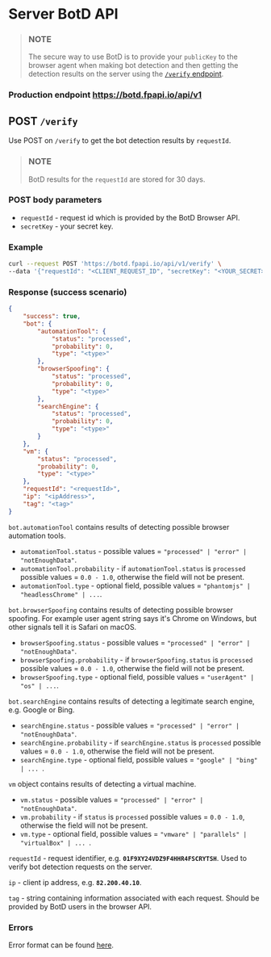 # Server BotD API

> ### NOTE
> The secure way to use BotD is to provide your `publicKey` to the browser agent when making bot detection and then
> getting the detection results on the server using the [`/verify` endpoint](#get-verify).

### Production endpoint https://botd.fpapi.io/api/v1

## POST `/verify`
Use POST on `/verify` to get the bot detection results by `requestId`.

> ### NOTE
> BotD results for the `requestId` are stored for 30 days.

### POST body parameters

- `requestId` - request id which is provided by the BotD Browser API.
- `secretKey` - your secret key.

### Example

```sh
curl --request POST 'https://botd.fpapi.io/api/v1/verify' \
--data '{"requestId": "<CLIENT_REQUEST_ID", "secretKey": "<YOUR_SECRET>"}' -H "Content-Type: application/json"
```

### Response (success scenario)

```json
{
    "success": true,
    "bot": {
        "automationTool": {
            "status": "processed",
            "probability": 0,
            "type": "<type>"
        },
        "browserSpoofing": {
            "status": "processed",
            "probability": 0,
            "type": "<type>"
        },
        "searchEngine": {
            "status": "processed",
            "probability": 0,
            "type": "<type>"
        }
    },
    "vm": {
        "status": "processed",
        "probability": 0,
        "type": "<type>"
    },
    "requestId": "<requestId>",
    "ip": "<ipAddress>",
    "tag": "<tag>"
}
```
`bot.automationTool` contains results of detecting possible browser automation tools.
- `automationTool.status` - possible values = `"processed" | "error" | "notEnoughData"`.
- `automationTool.probability` - if `automationTool.status` is `processed` possible values = `0.0 - 1.0`, otherwise the field will not be present.
- `automationTool.type` - optional field, possible values = `"phantomjs" | "headlessChrome" | ...`.

`bot.browserSpoofing` contains results of detecting possible browser spoofing.
For example user agent string says it's Chrome on Windows, but other signals tell it is
Safari on macOS.
- `browserSpoofing.status` - possible values = `"processed" | "error" | "notEnoughData"`.
- `browserSpoofing.probability` - if `browserSpoofing.status` is `processed` possible values = `0.0 - 1.0`, otherwise the field will not be present.
- `browserSpoofing.type` - optional field, possible values = `"userAgent" | "os" | ...`.

`bot.searchEngine` contains results of detecting a legitimate search engine, e.g. Google or Bing.
- `searchEngine.status` - possible values = `"processed" | "error" | "notEnoughData"`.
- `searchEngine.probability` - if `searchEngine.status` is `processed` possible values = `0.0 - 1.0`, otherwise the field will not be present.
- `searchEngine.type` - optional field, possible values = `"google" | "bing" | ... `.

`vm` object contains results of detecting a virtual machine.
- `vm.status` - possible values = `"processed" | "error" | "notEnoughData"`.
- `vm.probability` - if `status` is `processed` possible values = `0.0 - 1.0`, otherwise the field will not be present.
- `vm.type` - optional field, possible values = `"vmware" | "parallels" | "virtualBox" | ... `.

`requestId` - request identifier, e.g. **`01F9XY24VDZ9F4HHR4FSCRYTSH`**. Used to verify bot detection requests on the server.

`ip` - client ip address, e.g. **`82.200.40.10`**.

`tag` - string containing information associated with each request. Should be provided by BotD users in the browser API.

### Errors

Error format can be found [here](error.md#error-format).
